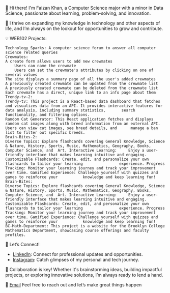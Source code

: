 👋 Hi there! I'm Faizan Khan, a Computer Science major with a minor in Data Science, passionate about learning, problem-solving, and innovation.

🚀 I thrive on expanding my knowledge in technology and other aspects of life, and I’m always on the lookout for opportunities to grow and contribute.

💡 WEB102 Projects:

    Technology Sparks: A computer science forum to answer all computer science related queries
    Crewmates: 
    A create form allows users to add new crewmates
        Users can name the crewmate
        Users can set the crewmate's attributes by clicking on one of several values
    The site displays a summary page of all the user's added crewmates
    A previously created crewmate can be updated from the crewmate list
    A previously created crewmate can be deleted from the crewmate list
    Each crewmate has a direct, unique link to an info page about them
    Trendy-tv-2:
    Trendy-tv: This project is a React-based data dashboard that fetches and visualizes data from an API. It provides interactive features for data analysis, including summary statistics,       search functionality, and filtering options. 
    Random Cat Generator: This React application fetches and displays random cat images along with breed information from an external API. Users can view cat images, see breed details, and      manage a ban list to filter out specific breeds.
    Brain-Bites-2: 
    Diverse Topics: Explore flashcards covering General Knowledge, Science & Nature, History, Sports, Music, Mathematics, Geography, Books, Computer Science, and  Art. Interactive Learning:     Enjoy a user-friendly interface that makes learning intuitive and engaging. Customizable Flashcards: Create, edit, and personalize your own flashcards to tailor your learning                experience. Progress Tracking: Monitor your learning journey and track your improvement over time. Gamified Experience: Challenge yourself with quizzes and games to reinforce your           knowledge and keep learning fun!
    Brain-Bites:
    Diverse Topics: Explore flashcards covering General Knowledge, Science & Nature, History, Sports, Music, Mathematics, Geography, Books, Computer Science, and  Art. Interactive Learning:     Enjoy a user-friendly interface that makes learning intuitive and engaging. Customizable Flashcards: Create, edit, and personalize your own flashcards to tailor your learning                experience. Progress Tracking: Monitor your learning journey and track your improvement over time. Gamified Experience: Challenge yourself with quizzes and games to reinforce your           knowledge and keep learning fun!
    BC-Math-Department: This project is a website for the Brooklyn College Mathematics Department, showcasing course offerings and faculty profiles.
    
🤝 Let’s Connect!

- [LinkedIn](https://www.linkedin.com/in/faizan-khan234/): Connect for professional updates and opportunities.
- [Instagram](https://www.instagram.com/faizizizan/): Catch glimpses of my personal and tech journey.

💪 Collaboration is key! Whether it's brainstorming ideas, building impactful projects, or exploring innovative solutions, I’m always ready to lend a hand.

📧 [Email](mailto:faizanakhan2003@gmail.com) Feel free to reach out and let’s make great things happen
